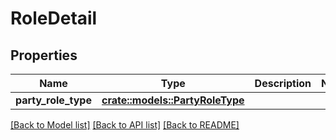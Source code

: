 # RoleDetail

## Properties

Name | Type | Description | Notes
------------ | ------------- | ------------- | -------------
**party_role_type** | [**crate::models::PartyRoleType**](PartyRoleType.md) |  | 

[[Back to Model list]](../README.md#documentation-for-models) [[Back to API list]](../README.md#documentation-for-api-endpoints) [[Back to README]](../README.md)


